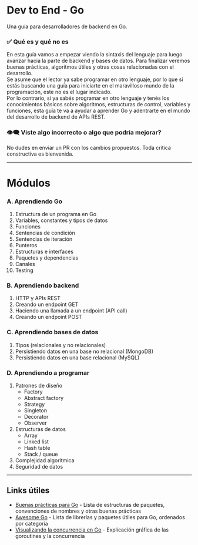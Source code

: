 # Dev to End - Go
Una guía para desarrolladores de backend en Go.

### ✅ Qué es y qué no es
En esta guía vamos a empezar viendo la sintaxis del lenguaje para luego avanzar hacia la parte de backend y bases de datos. Para finalizar veremos buenas prácticas, algoritmos útiles y otras cosas relacionadas con el desarrollo.  
Se asume que el lector ya sabe programar en otro lenguaje, por lo que si estás buscando una guía para iniciarte en el maravilloso mundo de la programación, este no es el lugar indicado.  
Por lo contrario, si ya sabés programar en otro lenguaje y tenés los conocimientos básicos sobre algoritmos, estructuras de control, variables y funciones, esta guía te va a ayudar a aprender Go y adentrarte en el mundo del desarrollo de backend de APIs REST.

### 👁‍🗨 Viste algo incorrecto o algo que podría mejorar?
No dudes en enviar un PR con los cambios propuestos. Toda crítica constructiva es bienvenida.

---

# Módulos
### A. Aprendiendo Go
1. Estructura de un programa en Go
2. Variables, constantes y tipos de datos
3. Funciones
4. Sentencias de condición
5. Sentencias de iteración
6. Punteros
7. Estructuras e interfaces
8. Paquetes y dependencias
9. Canales
10. Testing

### B. Aprendiendo backend
1. HTTP y APIs REST
2. Creando un endpoint GET
3. Haciendo una llamada a un endpoint (API call)
4. Creando un endpoint POST

### C. Aprendiendo bases de datos
1. Tipos (relacionales y no relacionales)
2. Persistiendo datos en una base no relacional (MongoDB)
3. Persistiendo datos en una base relacional (MySQL)

### D. Aprendiendo a programar
1. Patrones de diseño
    - Factory
    - Abstract factory
    - Strategy
    - Singleton
    - Decorator
    - Observer
2. Estructuras de datos
    - Array
    - Linked list
    - Hash table
    - Stack / queue
3. Complejidad algorítmica
4. Seguridad de datos

---

## Links útiles
- [Buenas prácticas para Go](https://github.com/luxarts/docs/blob/master/golang/recopilacion-practicas-estructuras.md) - Lista de estructuras de paquetes, convenciones de nombres y otras buenas prácticas
- [Awesome Go](https://awesome-go.com/) - Lista de librerías y paquetes útiles para Go, ordenados por categoría
- [Visualizando la concurrencia en Go](https://divan.dev/posts/go_concurrency_visualize/) - Explicación gráfica de las goroutines y la concurrencia
